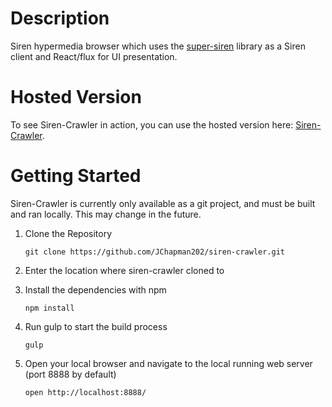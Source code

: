 # Description #

Siren hypermedia browser which uses the [super-siren](https://github.com/JChapman202/super-siren) library as a Siren client and React/flux for UI presentation.

# Hosted Version #

To see Siren-Crawler in action, you can use the hosted version here: [Siren-Crawler](http://sirencrawler.altervista.org).

# Getting Started #

Siren-Crawler is currently only available as a git project, and must be built and ran locally.  This may change in the future.

1. Clone the Repository

	```
	git clone https://github.com/JChapman202/siren-crawler.git
	```

2. Enter the location where siren-crawler cloned to
3. Install the dependencies with npm

	```
	npm install
	```

4. Run gulp to start the build process

	```
	gulp
	```

5. Open your local browser and navigate to the local running web server (port 8888 by default)

	```
	open http://localhost:8888/
	```
